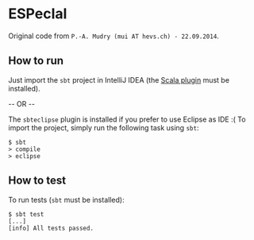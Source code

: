 # ESPecIal

Original code from `P.-A. Mudry (mui AT hevs.ch) - 22.09.2014`.

## How to run

Just import the `sbt` project in IntelliJ IDEA (the [Scala plugin](https://www.jetbrains.com/idea/features/scala.html) must be installed).

-- OR --

The `sbteclipse` plugin is installed if you prefer to use Eclipse as IDE :( To import the project, simply run the following task using `sbt`:

	$ sbt
	> compile
	> eclipse

## How to test

To run tests (`sbt` must be installed):

	$ sbt test
	[...]
	[info] All tests passed.
